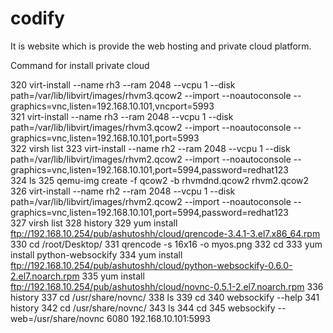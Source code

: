 # codify
It is website which is  provide the web hosting and private cloud platform.

Command for install private cloud 

320  virt-install  --name  rh3  --ram 2048  --vcpu  1  --disk path=/var/lib/libvirt/images/rhvm3.qcow2  --import  --noautoconsole  --graphics=vnc,listen=192.168.10.101,vncport=5993  
  321  virt-install  --name  rh3  --ram 2048  --vcpu  1  --disk path=/var/lib/libvirt/images/rhvm3.qcow2  --import  --noautoconsole  --graphics=vnc,listen=192.168.10.101,port=5993  
  322  virsh list
  323  virt-install  --name  rh2  --ram 2048  --vcpu  1  --disk path=/var/lib/libvirt/images/rhvm2.qcow2  --import  --noautoconsole  --graphics=vnc,listen=192.168.10.101,port=5994,password=redhat123  
  324  ls
  325  qemu-img  create -f qcow2  -b  rhvmdnd.qcow2  rhvm2.qcow2
  326  virt-install  --name  rh2  --ram 2048  --vcpu  1  --disk path=/var/lib/libvirt/images/rhvm2.qcow2  --import  --noautoconsole  --graphics=vnc,listen=192.168.10.101,port=5994,password=redhat123  
  327  virsh list
  328  history 
  329  yum install  ftp://192.168.10.254/pub/ashutoshh/cloud/qrencode-3.4.1-3.el7.x86_64.rpm
  330  cd  /root/Desktop/
  331  qrencode   -s  16x16  -o  myos.png
  332  cd
  333  yum  install python-websockify 
  334  yum  install ftp://192.168.10.254/pub/ashutoshh/cloud/python-websockify-0.6.0-2.el7.noarch.rpm
  335  yum  install ftp://192.168.10.254/pub/ashutoshh/cloud/novnc-0.5.1-2.el7.noarch.rpm
  336  history 
  337  cd  /usr/share/novnc/
  338  ls
  339  cd
  340  websockify   --help
  341  history 
  342  cd /usr/share/novnc/
  343  ls
  344  cd
  345  websockify  --web=/usr/share/novnc   6080  192.168.10.101:5993   
